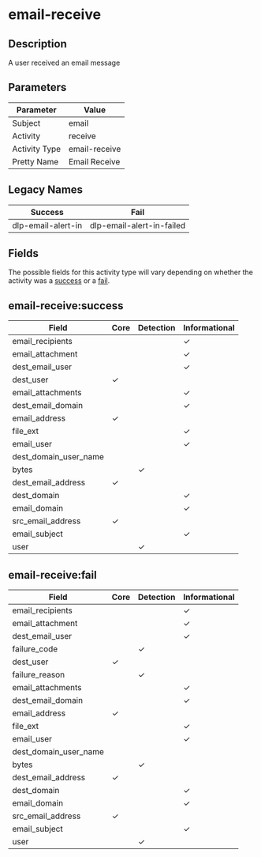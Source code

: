 email-receive
=============

Description
-----------
A user received an email message

Parameters
----------
| Parameter     | Value         |
| ------------- | ------------- |
| Subject       | email         |
| Activity      | receive       |
| Activity Type | email-receive |
| Pretty Name   | Email Receive |

Legacy Names
------------
| Success                | Fail                          |
| ---------------------- | ----------------------------- |
| dlp-email-alert-in<br> | dlp-email-alert-in-failed<br> |

Fields
------

The possible fields for this activity type will vary depending on whether the activity was a [success](#email-receivesuccess) or a [fail](#email-receivefail).


email-receive:success
---------------------

| Field                 | Core     | Detection | Informational |
| --------------------- | -------- | --------- | ------------- |
| email_recipients      |          |           | &#10003;      |
| email_attachment      |          |           | &#10003;      |
| dest_email_user       |          |           | &#10003;      |
| dest_user             | &#10003; |           |               |
| email_attachments     |          |           | &#10003;      |
| dest_email_domain     |          |           | &#10003;      |
| email_address         | &#10003; |           |               |
| file_ext              |          |           | &#10003;      |
| email_user            |          |           | &#10003;      |
| dest_domain_user_name |          |           |               |
| bytes                 |          | &#10003;  |               |
| dest_email_address    | &#10003; |           |               |
| dest_domain           |          |           | &#10003;      |
| email_domain          |          |           | &#10003;      |
| src_email_address     | &#10003; |           |               |
| email_subject         |          |           | &#10003;      |
| user                  |          | &#10003;  |               |

email-receive:fail
------------------

| Field                 | Core     | Detection | Informational |
| --------------------- | -------- | --------- | ------------- |
| email_recipients      |          |           | &#10003;      |
| email_attachment      |          |           | &#10003;      |
| dest_email_user       |          |           | &#10003;      |
| failure_code          |          | &#10003;  |               |
| dest_user             | &#10003; |           |               |
| failure_reason        |          | &#10003;  |               |
| email_attachments     |          |           | &#10003;      |
| dest_email_domain     |          |           | &#10003;      |
| email_address         | &#10003; |           |               |
| file_ext              |          |           | &#10003;      |
| email_user            |          |           | &#10003;      |
| dest_domain_user_name |          |           |               |
| bytes                 |          | &#10003;  |               |
| dest_email_address    | &#10003; |           |               |
| dest_domain           |          |           | &#10003;      |
| email_domain          |          |           | &#10003;      |
| src_email_address     | &#10003; |           |               |
| email_subject         |          |           | &#10003;      |
| user                  |          | &#10003;  |               |